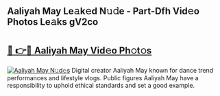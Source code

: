 ## Aaliyah May Le𝚊k𝚎d N𝚞𝚍e - Part-Dfh Vid𝚎o Photos Le𝚊ks gV2co

# <h2><a href="http://fbbdhx.evod.top/?m=Aaliyah+May">🔗 👉🔴 Aaliyah May Vid𝚎o Ph𝚘t𝚘s</a></h2>

[![Aaliyah May N𝚞d𝚎s](https://i.imgur.com/8V9OHl7.gif)](http://fbbdhx.evod.top/?m=Aaliyah+May)
Digital creator Aaliyah May known for dance trend performances and lifestyle vlogs. Public figures Aaliyah May have a responsibility to uphold ethical standards and set a good example. 
